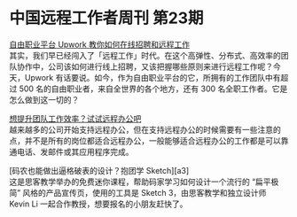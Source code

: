 # 中国远程工作者周刊 第23期

[自由职业平台 Upwork 教你如何在线招聘和远程工作][a1]  
其实，我们早已经闯入了「远程工作」时代。在这个高弹性、分布式、高效率的团队协作中，公司该如何进行线上招聘，又该把握哪些原则来进行远程工作呢？今天，Upwork 有话要说。如今，作为自由职业平台的它，所拥有的工作团队中有超过 500 名的自由职业者，来自全世界的各个地方，还有 300 名全职工作者。它是怎么做到这一切的？

[想提升团队工作效率？试试远程办公吧][a2]  
越来越多的公司开始支持远程办公，但在支持远程办公的时候需要有一些注意的点，并不是所有的岗位都适合远程办公，一般能够适合远程办公的工作都是可以靠通电话、发邮件或其应用程序完成。

[码农也能做出逼格破表的设计？抱团学 Sketch][a3]  
这是思客教学举办的免费迷你课程，帮助码家学习如何设计一个流行的 “扁平极简” 风格的产品宣传页，使用的工具是 Sketch 3，由思客教学和独立设计师 Kevin Li 一起合作教授，想要报名的小朋友赶快了。

[a1]: http://tech2ipo.com/99198
[a2]: http://www.lieyunwang.com/archives/87611